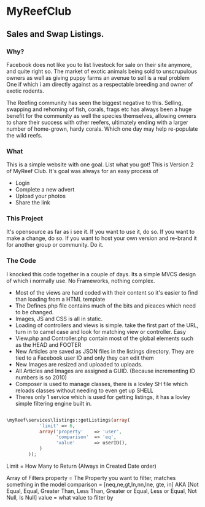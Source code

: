 # MyReefClub
## Sales and Swap Listings.

### Why?
Facebook does not like you to list livestock for sale on their site anymore, and quite right so. 
The market of exotic animals being sold to unscrupulous owners as well as giving puppy farms an avenue to sell is a real problem
One if which i am directly against as a respectable breeding and owner of exotic rodents.

The Reefing community has seen the biggest negative to this. Selling, swapping and rehoming of fish, corals, frags etc
has always been a huge benefit for the community as well the species themselves, allowing owners to share their success with
other reefers, ultimately ending with a larger number of home-grown, hardy corals. Which one day may help re-populate the wild reefs.

### What
This is a simple website with one goal. List what you got! This is Version 2 of MyReef Club. It's goal was always for an easy process of

- Login
- Complete a new advert
- Upload your photos
- Share the link

### This Project
It's opensource as far as i see it. If you want to use it, do so. If you want to make a change, do so. If you want to host your own version
and re-brand it for another group or community. Do it. 

### The Code
I knocked this code together in a couple of days. Its a simple MVCS design of which i normally use. No Frameworks, nothing complex. 

- Most of the views are hard coded with their content so it's easier to find than loading from a HTML template
- The Defines.php file contains much of the bits and pieaces which need to be changed. 
- Images, JS and CSS is all in static. 
- Loading of controllers and views is simple. take the first part of the URL, turn in to camel case and look for matching view or controller. Easy
- View.php and Controller.php contain most of the global elements such as the HEAD and FOOTER
- New Articles are saved as JSON files in the listings directory. They are tied to a Facebook user ID and only they can edit them
- New Images are resized and uploaded to uploads. 
- All Articles and Images are assigned a GUID. (Because incrementing ID numbers is so 2010)
- Composer is used to manage classes, there is a lovley SH file which reloads classes without needing to even get up SHELL
- Theres only 1 service which is used for getting listings, it has a lovley simple filtering engine built in. 

```php

\myReef\services\listings::getListings(array(
			'limit' => 6, 
			array('property'    => 'user',
				  'comparison'  => 'eq',
				  'value'		=> userID(),
			)
		));
````

Limit = How Many to Return (Always in Created Date order)

Array of Filters
property = The Property you want to filter, matches something in the model
comparison = [neq,ne,gt,ln,nn,lne, gte, in] AKA [Not Equal, Equal, Greater Than, Less Than, Greater or Equal, Less or Equal, Not Null, Is Null]
value = what value to filter by

